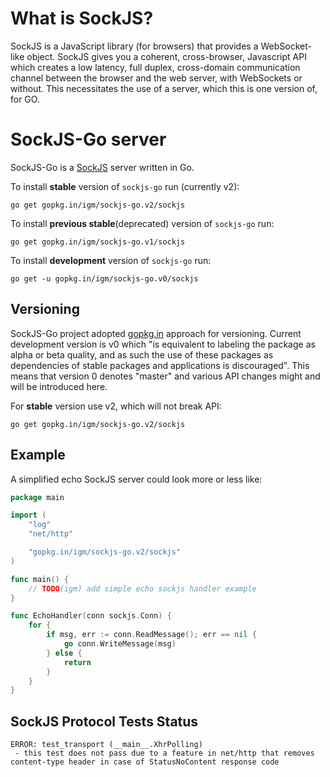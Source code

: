 What is SockJS?
=

SockJS is a JavaScript library (for browsers) that provides a WebSocket-like
object. SockJS gives you a coherent, cross-browser, Javascript API
which creates a low latency, full duplex, cross-domain communication
channel between the browser and the web server, with WebSockets or without.
This necessitates the use of a server, which this is one version of, for GO.


SockJS-Go server
=

SockJS-Go is a [SockJS](https://github.com/sockjs/sockjs-client) server written in Go.

To install **stable** version of `sockjs-go` run (currently v2):

    go get gopkg.in/igm/sockjs-go.v2/sockjs

To install **previous stable**(deprecated) version of `sockjs-go` run:

    go get gopkg.in/igm/sockjs-go.v1/sockjs

To install **development** version of `sockjs-go` run:

    go get -u gopkg.in/igm/sockjs-go.v0/sockjs


Versioning
-

SockJS-Go project adopted [gopkg.in](http://gopkg.in) approach for versioning. Current development version is v0 which "is equivalent to labeling the package as alpha or beta quality, and as such the use of these packages as dependencies of stable packages and applications is discouraged". This means that version 0 denotes "master" and various API changes might and will be introduced here. 

For **stable** version use v2, which will not break API:

    go get gopkg.in/igm/sockjs-go.v2/sockjs


Example
-

A simplified echo SockJS server could look more or less like:    


```go
package main

import (
	"log"
	"net/http"

	"gopkg.in/igm/sockjs-go.v2/sockjs"
)

func main() {
	// TODO(igm) add simple echo sockjs handler example
}

func EchoHandler(conn sockjs.Conn) {
	for {
		if msg, err := conn.ReadMessage(); err == nil {
			go conn.WriteMessage(msg)
		} else {
			return
		}
	}
}
```

SockJS Protocol Tests Status
-

```
ERROR: test_transport (__main__.XhrPolling)
 - this test does not pass due to a feature in net/http that removes content-type header in case of StatusNoContent response code
 
```

